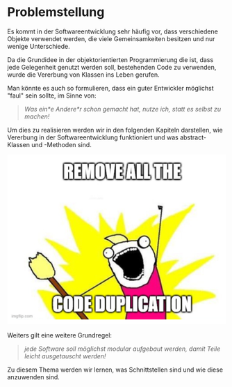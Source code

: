 # Problemstellung

Es kommt in der Softwareentwicklung sehr häufig vor, dass verschiedene Objekte verwendet werden, die viele Gemeinsamkeiten besitzen und nur wenige Unterschiede. 

Da die Grundidee in der objektorientierten Programmierung die ist, dass jede Gelegenheit genutzt werden soll, bestehenden Code zu verwenden, wurde die Vererbung von Klassen ins Leben gerufen.

Man könnte es auch so formulieren, dass ein guter Entwickler möglichst "faul" sein sollte, im Sinne von: 

> *Was ein\*e Andere\*r schon gemacht hat, nutze ich, statt es selbst zu machen!*

Um dies zu realisieren werden wir in den folgenden Kapiteln darstellen, wie Vererbung in der Softwareentwicklung funktioniert und was abstract-Klassen und -Methoden sind.

![Remove Code Duplication](img/remove-code-duplication.png)

Weiters gilt eine weitere Grundregel: 

> *jede Software soll möglichst modular aufgebaut werden, damit Teile leicht ausgetauscht werden!*

Zu diesem Thema werden wir lernen, was Schnittstellen sind und wie diese anzuwenden sind.